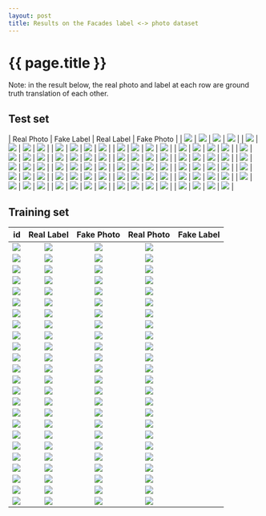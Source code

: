 ```yaml
---
layout: post
title: Results on the Facades label <-> photo dataset
---
```

{{ page.title }}
================

Note: in the result below, the real photo and label at each row are ground truth translation of each other. 

Test set
-------------------------------

| Real Photo | Fake Label | Real Label | Fake Photo |
| ![]({{site.baseurl}}/images/facades/test/real_A/3.jpg) | ![]({{site.baseurl}}/images/facades/test/fake_B/3.jpg) | ![]({{site.baseurl}}/images/facades/test/real_B/3.jpg) | ![]({{site.baseurl}}/images/facades/test/fake_A/3.jpg) |
| ![]({{site.baseurl}}/images/facades/test/real_A/33.jpg) | ![]({{site.baseurl}}/images/facades/test/fake_B/33.jpg) | ![]({{site.baseurl}}/images/facades/test/real_B/33.jpg) | ![]({{site.baseurl}}/images/facades/test/fake_A/33.jpg) |
| ![]({{site.baseurl}}/images/facades/test/real_A/7.jpg) | ![]({{site.baseurl}}/images/facades/test/fake_B/7.jpg) | ![]({{site.baseurl}}/images/facades/test/real_B/7.jpg) | ![]({{site.baseurl}}/images/facades/test/fake_A/7.jpg) |
| ![]({{site.baseurl}}/images/facades/test/real_A/96.jpg) | ![]({{site.baseurl}}/images/facades/test/fake_B/96.jpg) | ![]({{site.baseurl}}/images/facades/test/real_B/96.jpg) | ![]({{site.baseurl}}/images/facades/test/fake_A/96.jpg) |
| ![]({{site.baseurl}}/images/facades/test/real_A/75.jpg) | ![]({{site.baseurl}}/images/facades/test/fake_B/75.jpg) | ![]({{site.baseurl}}/images/facades/test/real_B/75.jpg) | ![]({{site.baseurl}}/images/facades/test/fake_A/75.jpg) |
| ![]({{site.baseurl}}/images/facades/test/real_A/6.jpg) | ![]({{site.baseurl}}/images/facades/test/fake_B/6.jpg) | ![]({{site.baseurl}}/images/facades/test/real_B/6.jpg) | ![]({{site.baseurl}}/images/facades/test/fake_A/6.jpg) |
| ![]({{site.baseurl}}/images/facades/test/real_A/87.jpg) | ![]({{site.baseurl}}/images/facades/test/fake_B/87.jpg) | ![]({{site.baseurl}}/images/facades/test/real_B/87.jpg) | ![]({{site.baseurl}}/images/facades/test/fake_A/87.jpg) |
| ![]({{site.baseurl}}/images/facades/test/real_A/89.jpg) | ![]({{site.baseurl}}/images/facades/test/fake_B/89.jpg) | ![]({{site.baseurl}}/images/facades/test/real_B/89.jpg) | ![]({{site.baseurl}}/images/facades/test/fake_A/89.jpg) |
| ![]({{site.baseurl}}/images/facades/test/real_A/44.jpg) | ![]({{site.baseurl}}/images/facades/test/fake_B/44.jpg) | ![]({{site.baseurl}}/images/facades/test/real_B/44.jpg) | ![]({{site.baseurl}}/images/facades/test/fake_A/44.jpg) |
| ![]({{site.baseurl}}/images/facades/test/real_A/56.jpg) | ![]({{site.baseurl}}/images/facades/test/fake_B/56.jpg) | ![]({{site.baseurl}}/images/facades/test/real_B/56.jpg) | ![]({{site.baseurl}}/images/facades/test/fake_A/56.jpg) |
| ![]({{site.baseurl}}/images/facades/test/real_A/52.jpg) | ![]({{site.baseurl}}/images/facades/test/fake_B/52.jpg) | ![]({{site.baseurl}}/images/facades/test/real_B/52.jpg) | ![]({{site.baseurl}}/images/facades/test/fake_A/52.jpg) |
| ![]({{site.baseurl}}/images/facades/test/real_A/55.jpg) | ![]({{site.baseurl}}/images/facades/test/fake_B/55.jpg) | ![]({{site.baseurl}}/images/facades/test/real_B/55.jpg) | ![]({{site.baseurl}}/images/facades/test/fake_A/55.jpg) |
| ![]({{site.baseurl}}/images/facades/test/real_A/73.jpg) | ![]({{site.baseurl}}/images/facades/test/fake_B/73.jpg) | ![]({{site.baseurl}}/images/facades/test/real_B/73.jpg) | ![]({{site.baseurl}}/images/facades/test/fake_A/73.jpg) |
| ![]({{site.baseurl}}/images/facades/test/real_A/62.jpg) | ![]({{site.baseurl}}/images/facades/test/fake_B/62.jpg) | ![]({{site.baseurl}}/images/facades/test/real_B/62.jpg) | ![]({{site.baseurl}}/images/facades/test/fake_A/62.jpg) |
| ![]({{site.baseurl}}/images/facades/test/real_A/25.jpg) | ![]({{site.baseurl}}/images/facades/test/fake_B/25.jpg) | ![]({{site.baseurl}}/images/facades/test/real_B/25.jpg) | ![]({{site.baseurl}}/images/facades/test/fake_A/25.jpg) |
| ![]({{site.baseurl}}/images/facades/test/real_A/8.jpg) | ![]({{site.baseurl}}/images/facades/test/fake_B/8.jpg) | ![]({{site.baseurl}}/images/facades/test/real_B/8.jpg) | ![]({{site.baseurl}}/images/facades/test/fake_A/8.jpg) |
| ![]({{site.baseurl}}/images/facades/test/real_A/32.jpg) | ![]({{site.baseurl}}/images/facades/test/fake_B/32.jpg) | ![]({{site.baseurl}}/images/facades/test/real_B/32.jpg) | ![]({{site.baseurl}}/images/facades/test/fake_A/32.jpg) |
| ![]({{site.baseurl}}/images/facades/test/real_A/15.jpg) | ![]({{site.baseurl}}/images/facades/test/fake_B/15.jpg) | ![]({{site.baseurl}}/images/facades/test/real_B/15.jpg) | ![]({{site.baseurl}}/images/facades/test/fake_A/15.jpg) |
| ![]({{site.baseurl}}/images/facades/test/real_A/91.jpg) | ![]({{site.baseurl}}/images/facades/test/fake_B/91.jpg) | ![]({{site.baseurl}}/images/facades/test/real_B/91.jpg) | ![]({{site.baseurl}}/images/facades/test/fake_A/91.jpg) |
| ![]({{site.baseurl}}/images/facades/test/real_A/13.jpg) | ![]({{site.baseurl}}/images/facades/test/fake_B/13.jpg) | ![]({{site.baseurl}}/images/facades/test/real_B/13.jpg) | ![]({{site.baseurl}}/images/facades/test/fake_A/13.jpg) |
| ![]({{site.baseurl}}/images/facades/test/real_A/88.jpg) | ![]({{site.baseurl}}/images/facades/test/fake_B/88.jpg) | ![]({{site.baseurl}}/images/facades/test/real_B/88.jpg) | ![]({{site.baseurl}}/images/facades/test/fake_A/88.jpg) |


Training set
------------------------------

| id | Real Label | Fake Photo | Real Photo | Fake Label |
|---:|:---------:|:----------:|:----------:|:----------:|
| ![]({{site.baseurl}}/images/facades/train/real_A/249.jpg) | ![]({{site.baseurl}}/images/facades/train/fake_B/249.jpg) | ![]({{site.baseurl}}/images/facades/train/real_B/249.jpg) | ![]({{site.baseurl}}/images/facades/train/fake_A/249.jpg) |
| ![]({{site.baseurl}}/images/facades/train/real_A/365.jpg) | ![]({{site.baseurl}}/images/facades/train/fake_B/365.jpg) | ![]({{site.baseurl}}/images/facades/train/real_B/365.jpg) | ![]({{site.baseurl}}/images/facades/train/fake_A/365.jpg) |
| ![]({{site.baseurl}}/images/facades/train/real_A/325.jpg) | ![]({{site.baseurl}}/images/facades/train/fake_B/325.jpg) | ![]({{site.baseurl}}/images/facades/train/real_B/325.jpg) | ![]({{site.baseurl}}/images/facades/train/fake_A/325.jpg) |
| ![]({{site.baseurl}}/images/facades/train/real_A/33.jpg) | ![]({{site.baseurl}}/images/facades/train/fake_B/33.jpg) | ![]({{site.baseurl}}/images/facades/train/real_B/33.jpg) | ![]({{site.baseurl}}/images/facades/train/fake_A/33.jpg) |
| ![]({{site.baseurl}}/images/facades/train/real_A/96.jpg) | ![]({{site.baseurl}}/images/facades/train/fake_B/96.jpg) | ![]({{site.baseurl}}/images/facades/train/real_B/96.jpg) | ![]({{site.baseurl}}/images/facades/train/fake_A/96.jpg) |
| ![]({{site.baseurl}}/images/facades/train/real_A/170.jpg) | ![]({{site.baseurl}}/images/facades/train/fake_B/170.jpg) | ![]({{site.baseurl}}/images/facades/train/real_B/170.jpg) | ![]({{site.baseurl}}/images/facades/train/fake_A/170.jpg) |
| ![]({{site.baseurl}}/images/facades/train/real_A/274.jpg) | ![]({{site.baseurl}}/images/facades/train/fake_B/274.jpg) | ![]({{site.baseurl}}/images/facades/train/real_B/274.jpg) | ![]({{site.baseurl}}/images/facades/train/fake_A/274.jpg) |
| ![]({{site.baseurl}}/images/facades/train/real_A/87.jpg) | ![]({{site.baseurl}}/images/facades/train/fake_B/87.jpg) | ![]({{site.baseurl}}/images/facades/train/real_B/87.jpg) | ![]({{site.baseurl}}/images/facades/train/fake_A/87.jpg) |
| ![]({{site.baseurl}}/images/facades/train/real_A/358.jpg) | ![]({{site.baseurl}}/images/facades/train/fake_B/358.jpg) | ![]({{site.baseurl}}/images/facades/train/real_B/358.jpg) | ![]({{site.baseurl}}/images/facades/train/fake_A/358.jpg) |
| ![]({{site.baseurl}}/images/facades/train/real_A/56.jpg) | ![]({{site.baseurl}}/images/facades/train/fake_B/56.jpg) | ![]({{site.baseurl}}/images/facades/train/real_B/56.jpg) | ![]({{site.baseurl}}/images/facades/train/fake_A/56.jpg) |
| ![]({{site.baseurl}}/images/facades/train/real_A/372.jpg) | ![]({{site.baseurl}}/images/facades/train/fake_B/372.jpg) | ![]({{site.baseurl}}/images/facades/train/real_B/372.jpg) | ![]({{site.baseurl}}/images/facades/train/fake_A/372.jpg) |
| ![]({{site.baseurl}}/images/facades/train/real_A/302.jpg) | ![]({{site.baseurl}}/images/facades/train/fake_B/302.jpg) | ![]({{site.baseurl}}/images/facades/train/real_B/302.jpg) | ![]({{site.baseurl}}/images/facades/train/fake_A/302.jpg) |
| ![]({{site.baseurl}}/images/facades/train/real_A/316.jpg) | ![]({{site.baseurl}}/images/facades/train/fake_B/316.jpg) | ![]({{site.baseurl}}/images/facades/train/real_B/316.jpg) | ![]({{site.baseurl}}/images/facades/train/fake_A/316.jpg) |
| ![]({{site.baseurl}}/images/facades/train/real_A/206.jpg) | ![]({{site.baseurl}}/images/facades/train/fake_B/206.jpg) | ![]({{site.baseurl}}/images/facades/train/real_B/206.jpg) | ![]({{site.baseurl}}/images/facades/train/fake_A/206.jpg) |
| ![]({{site.baseurl}}/images/facades/train/real_A/282.jpg) | ![]({{site.baseurl}}/images/facades/train/fake_B/282.jpg) | ![]({{site.baseurl}}/images/facades/train/real_B/282.jpg) | ![]({{site.baseurl}}/images/facades/train/fake_A/282.jpg) |
| ![]({{site.baseurl}}/images/facades/train/real_A/298.jpg) | ![]({{site.baseurl}}/images/facades/train/fake_B/298.jpg) | ![]({{site.baseurl}}/images/facades/train/real_B/298.jpg) | ![]({{site.baseurl}}/images/facades/train/fake_A/298.jpg) |
| ![]({{site.baseurl}}/images/facades/train/real_A/352.jpg) | ![]({{site.baseurl}}/images/facades/train/fake_B/352.jpg) | ![]({{site.baseurl}}/images/facades/train/real_B/352.jpg) | ![]({{site.baseurl}}/images/facades/train/fake_A/352.jpg) |
| ![]({{site.baseurl}}/images/facades/train/real_A/15.jpg) | ![]({{site.baseurl}}/images/facades/train/fake_B/15.jpg) | ![]({{site.baseurl}}/images/facades/train/real_B/15.jpg) | ![]({{site.baseurl}}/images/facades/train/fake_A/15.jpg) |
| ![]({{site.baseurl}}/images/facades/train/real_A/383.jpg) | ![]({{site.baseurl}}/images/facades/train/fake_B/383.jpg) | ![]({{site.baseurl}}/images/facades/train/real_B/383.jpg) | ![]({{site.baseurl}}/images/facades/train/fake_A/383.jpg) |
| ![]({{site.baseurl}}/images/facades/train/real_A/127.jpg) | ![]({{site.baseurl}}/images/facades/train/fake_B/127.jpg) | ![]({{site.baseurl}}/images/facades/train/real_B/127.jpg) | ![]({{site.baseurl}}/images/facades/train/fake_A/127.jpg) |
| ![]({{site.baseurl}}/images/facades/train/real_A/348.jpg) | ![]({{site.baseurl}}/images/facades/train/fake_B/348.jpg) | ![]({{site.baseurl}}/images/facades/train/real_B/348.jpg) | ![]({{site.baseurl}}/images/facades/train/fake_A/348.jpg) |
| ![]({{site.baseurl}}/images/facades/train/real_A/395.jpg) | ![]({{site.baseurl}}/images/facades/train/fake_B/395.jpg) | ![]({{site.baseurl}}/images/facades/train/real_B/395.jpg) | ![]({{site.baseurl}}/images/facades/train/fake_A/395.jpg) |
| ![]({{site.baseurl}}/images/facades/train/real_A/371.jpg) | ![]({{site.baseurl}}/images/facades/train/fake_B/371.jpg) | ![]({{site.baseurl}}/images/facades/train/real_B/371.jpg) | ![]({{site.baseurl}}/images/facades/train/fake_A/371.jpg) |
| ![]({{site.baseurl}}/images/facades/train/real_A/22.jpg) | ![]({{site.baseurl}}/images/facades/train/fake_B/22.jpg) | ![]({{site.baseurl}}/images/facades/train/real_B/22.jpg) | ![]({{site.baseurl}}/images/facades/train/fake_A/22.jpg) |
